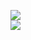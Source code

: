 [![](https://img.shields.io/badge/Made%20With-Github%20Spray-lightgrey.svg?style=for-the-badge&logo=github)](https://github.com/Annihil/github-spray#31756)  
[![](https://i.imgur.com/2DrTn0Z.gif)](https://github.com/Annihil/github-spray)